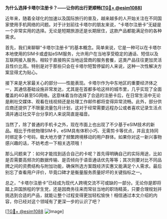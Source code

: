 **为什么选择卡塔尔注册卡？——让你的出行更顺畅[[TG💪+ @esim1088](https://t.me/s/esim1088)]**

近年来，随着全球化的加速以及国际旅行的普及，越来越多的人开始关注在不同国家使用手机网络的问题。对于计划前往卡塔尔的朋友来说，“卡塔尔注册卡”无疑是一个非常实用的选择。无论是短期旅游还是长期居住，这款产品都能满足你的各种需求。

首先，我们来聊聊“卡塔尔注册卡”的基本概念。简单来说，它是一种可以在卡塔尔本地使用的SIM卡或虚拟eSIM服务，允许用户在当地享受稳定的通话、短信以及互联网接入服务。相较于直接购买当地运营商的服务套餐，这类产品往往更加灵活且性价比高。特别是对于那些只会在卡塔尔短暂停留的人来说，这种一次性解决方案显得尤为贴心。

接下来是大家最关心的部分——性能表现。卡塔尔作为中东地区的重要经济体之一，其通信基础设施非常发达，尤其是在首都多哈这样的城市里，几乎实现了全面覆盖的4G甚至5G网络。这意味着当你选择了合适的注册卡后，在日常生活中无论是刷社交媒体、观看在线视频还是处理工作邮件都将变得异常流畅。此外，部分供应商还提供了不限量流量包月计划，这对于经常需要远程办公或者喜欢记录生活点滴并通过社交平台分享的人来说简直是福音。

当然了，除了普通的手机卡之外，现在市面上也出现了不少基于eSIM技术的新品。相比于传统物理SIM卡，eSIM具有体积小巧、无需剪卡等优点，并且支持同时绑定多个号码，极大地方便了频繁跨境移动的用户群体。如果你对这一新兴事物感兴趣的话，不妨考虑一下相关选项哦！

那么问题来了：如何才能找到适合自己的卡呢？首先得明确自己的实际用途，比如是否需要高频次的数据传输、是否倾向于语音通话优先等等；其次则要对比不同品牌之间的资费结构与附加功能，确保所选方案既经济实惠又能满足个人需求。最后别忘了查看用户评价，毕竟口碑才是衡量服务质量好坏的关键指标之一。

总之，“卡塔尔注册卡”已经成为现代人跨境交流不可或缺的一部分。无论你是即将踏上异国旅程的学生党，还是因商务往来而常驻当地的职场精英，只要合理规划并挑选到合适的产品，就能让整个过程变得更加轻松愉快！相信通过本文介绍的内容，你已经对这个领域有了更深一步的认识了吧？

[[TG💪+ @esim1088](https://t.me/s/esim1088) ![Image](https://i.postimg.cc/4NQfJmqS/Snipaste-2025-05-13-00-14-12.png)]